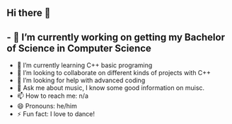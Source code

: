 ## Hi there 👋
## - 🔭 I’m currently working on getting my Bachelor of Science in Computer Science
- 🌱 I’m currently learning C++ basic programing
- 👯 I’m looking to collaborate on different kinds of projects with C++
- 🤔 I’m looking for help with advanced coding
- 💬 Ask me about music, I know some good information on muisc.
- 📫 How to reach me: n/a
- 😄 Pronouns: he/him
- ⚡ Fun fact: I love to dance!
